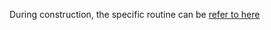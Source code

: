 During construction, the specific routine can be [refer to here](https://github.com/BPI-STEAM/BPI-Leaf-S3-Doc/tree/main/Example/MicroPython-zh/02.Use_Peripherals)